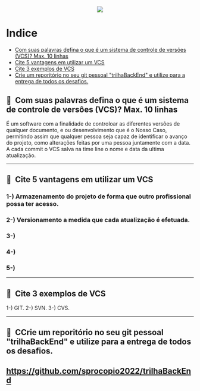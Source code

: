 <h1 align="center">
    <img src=https://ik.imagekit.io/interatte/Captura_de_Tela_2022-03-18_a%CC%80s_13.07.39_-hv_zJMtKk.png?ik-sdk-version=javascript-1.4.3&updatedAt=1647619761769>
</h1>

# Indice

- [Com suas palavras defina o que é um sistema de controle de versôes (VCS)? Max. 10 linhas](#-Com-suas-palavras-defina-o-que-é-um-sistema-de-controle-de-versôes-(VCS)-?-Max.-10-linhas)
- [Cite 5 vantagens em utilizar um VCS](#-Cite-5-vantagens-em-utilizar-um-VCS)
- [Cite 3 exemplos de VCS](#-Cite-3-exemplos-de-VCS)
- [Crie um reporitório no seu git pessoal "trilhaBackEnd" e utilize para a entrega de todos os desafios.](#-Crie-um-reporitório-no-seu-git-pessoal-"trilhaBackEnd"-e-utilize-para-a-entrega-de-todos-os-desafios.)

## 🔖&nbsp; Com suas palavras defina o que é um sistema de controle de versôes (VCS)? Max. 10 linhas

É um software com a finalidade de controloar as diferentes versões de qualquer documento, e ou desenvolvimento que é o Nosso Caso, permitindo assim que qualquer pessoa seja capaz de identificar o avanço do projeto, como alterações feitas por uma pessoa juntamente com a data. A cada commit o VCS salva na time line o nome e data da ultima atualização.

---

## 🔖&nbsp; Cite 5 vantagens em utilizar um VCS
<h3>
1-) Armazenamento do projeto de forma que outro profissional possa ter acesso.
</h3>
<h3>
2-) Versionamento a medida que cada atualização é efetuada.
</h3>
<h3>
3-) 
</h3>
<h3>
4-)
</h3>
<h3>
5-)
</h3>

---
## 🔖&nbsp; Cite 3 exemplos de VCS

1-) GIT.
2-) SVN.
3-) CVS.

---

## 🔖&nbsp; CCrie um reporitório no seu git pessoal "trilhaBackEnd" e utilize para a entrega de todos os desafios.

https://github.com/sprocopio2022/trilhaBackEnd
---
